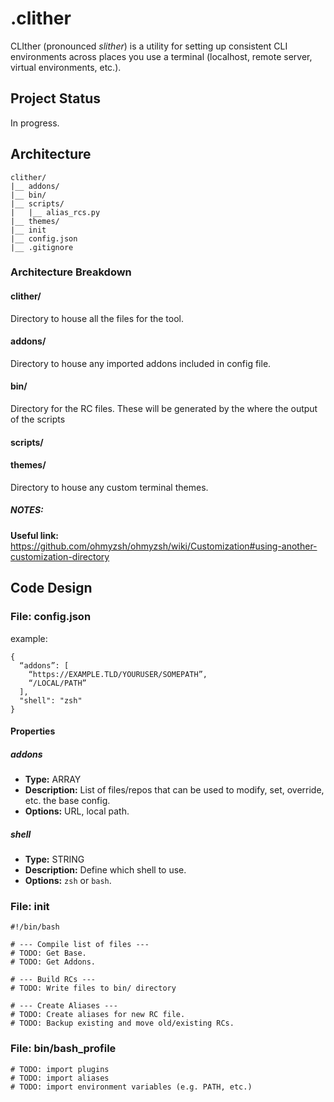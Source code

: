 # .clither
CLIther (pronounced _slither_) is a utility for setting up consistent CLI environments across places you use a terminal (localhost, remote server, virtual environments, etc.).

## Project Status

In progress.

## Architecture
```plain
clither/
|__ addons/
|__ bin/
|__ scripts/
|   |__ alias_rcs.py
|__ themes/
|__ init
|__ config.json
|__ .gitignore
```

### Architecture Breakdown

#### clither/

Directory to house all the files for the tool.

#### addons/

Directory to house any imported addons included in config file.

#### bin/

Directory for the RC files. These will be generated by the  where the output of the scripts

#### scripts/

#### themes/

Directory to house any custom terminal themes.

##### NOTES:

**Useful link:** https://github.com/ohmyzsh/ohmyzsh/wiki/Customization#using-another-customization-directory

## Code Design

### File: config.json

example:

```plain
{
  “addons”: [
    “https://EXAMPLE.TLD/YOURUSER/SOMEPATH”,
    “/LOCAL/PATH”
  ],
  "shell": "zsh"
}
```

#### Properties

##### addons

- **Type:** ARRAY
- **Description:** List of files/repos that can be used to modify, set, override, etc. the base config.
- **Options:** URL, local path.

##### shell

- **Type:** STRING
- **Description:** Define which shell to use.
- **Options:** `zsh` or `bash`.

### File: init

```shell
#!/bin/bash

# --- Compile list of files ---
# TODO: Get Base.
# TODO: Get Addons.

# --- Build RCs ---
# TODO: Write files to bin/ directory

# --- Create Aliases ---
# TODO: Create aliases for new RC file.
# TODO: Backup existing and move old/existing RCs.
```

### File: bin/bash_profile

```shell
# TODO: import plugins
# TODO: import aliases
# TODO: import environment variables (e.g. PATH, etc.)

